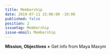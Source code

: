 ```yaml
---
title: Membership
date: 2019-07-11 15:06:00 -10:00
published: false
position: 2
issuetag: Membership
issue-email: Membership
---
```


**Mission, Objectives +** Get info from Maya Maxym
